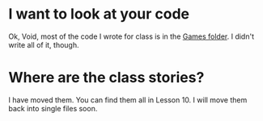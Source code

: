 # I want to look at your code
Ok, Void, most of the code I wrote for class is in the [Games folder](Games). I didn't write all of it, though. 

# Where are the class stories? 
I have moved them. You can find them all in Lesson 10. I will move them back into single files soon. 
